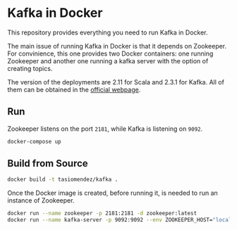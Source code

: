 # Kafka in Docker

This repository provides everything you need to run Kafka in Docker.

The main issue of running Kafka in Docker is that it depends on Zookeeper. For convinience,
this one provides two Docker containers: one running Zookeeper and another one running
a kafka server with the option of creating topics.

The version of the deployments are 2.11 for Scala and 2.3.1 for Kafka. All of them
can be obtained in the [official webpage](https://kafka.apache.org/downloads).

## Run

Zookeeper listens on the port `2181`, while Kafka is listening on `9092`.

```bash
docker-compose up
```

## Build from Source

```bash
docker build -t tasiomendez/kafka .
```

Once the Docker image is created, before running it, is needed to run
an instance of Zookeeper.

```bash
docker run --name zookeeper -p 2181:2181 -d zookeeper:latest
docker run --name kafka-server -p 9092:9092 --env ZOOKEEPER_HOST="localhost:2181" tasiomendez/kafka
```
